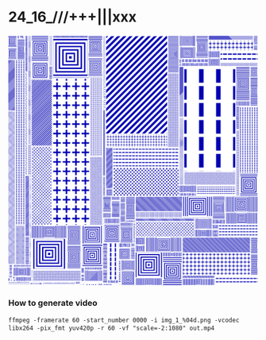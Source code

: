 # 24_16_///+++|||xxx
![](art/art.png)

### How to generate video
```
ffmpeg -framerate 60 -start_number 0000 -i img_1_%04d.png -vcodec libx264 -pix_fmt yuv420p -r 60 -vf "scale=-2:1080" out.mp4
```
